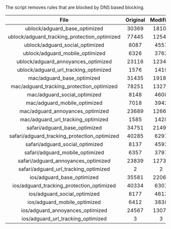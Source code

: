 The script removes rules that are blocked by DNS based blocking.


| File | Original | Modified |
|:----:|:-----:|:-----:|
| ublock/adguard_base_optimized | 30369 | 18109 |
| ublock/adguard_tracking_protection_optimized | 77445 | 12540 |
| ublock/adguard_social_optimized | 8087 | 4557 |
| ublock/adguard_mobile_optimized | 6326 | 3762 |
| ublock/adguard_annoyances_optimized | 23116 | 12347 |
| ublock/adguard_url_tracking_optimized | 1576 | 1419 |
| mac/adguard_base_optimized | 31435 | 19185 |
| mac/adguard_tracking_protection_optimized | 78251 | 13277 |
| mac/adguard_social_optimized | 8148 | 4608 |
| mac/adguard_mobile_optimized | 7018 | 3942 |
| mac/adguard_annoyances_optimized | 23689 | 12666 |
| mac/adguard_url_tracking_optimized | 1585 | 1428 |
| safari/adguard_base_optimized | 34751 | 21495 |
| safari/adguard_tracking_protection_optimized | 40285 | 6297 |
| safari/adguard_social_optimized | 8137 | 4592 |
| safari/adguard_mobile_optimized | 6357 | 3797 |
| safari/adguard_annoyances_optimized | 23839 | 12735 |
| safari/adguard_url_tracking_optimized | 2 | 2 |
| ios/adguard_base_optimized | 35581 | 22066 |
| ios/adguard_tracking_protection_optimized | 40334 | 6307 |
| ios/adguard_social_optimized | 8177 | 4613 |
| ios/adguard_mobile_optimized | 6412 | 3838 |
| ios/adguard_annoyances_optimized | 24567 | 13076 |
| ios/adguard_url_tracking_optimized | 3 | 3 |